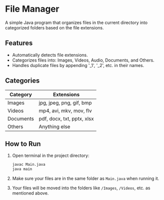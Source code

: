 # File Manager
A simple Java program that organizes files in the current directory into categorized folders based on the file extensions.

## Features
- Automatically detects file extensions.
- Categorizes files into: Images, Videos, Audio, Documents, and Others.
- Handles duplicate files by appending '_1', '_2', etc. in their names.

 ## Categories
 | **Category** | **Extensions**             |
 |--------------|----------------------------|
 | Images       | jpg, jpeg, png, gif, bmp   |
 | Videos       | mp4, avi, mkv, mov, flv    |
 | Documents    | pdf, docx, txt, pptx, xlsx |
 | Others       | Anything else              |

 ## How to Run
 1. Open terminal in the project directory:
    ```bash
    javac Main.java
    java main
    ```

2. Make sure your files are in the same folder as `Main.java` when running it.

3. Your files will be moved into the folders like `/Images`, `/Videos`, etc. as mentioned above.
